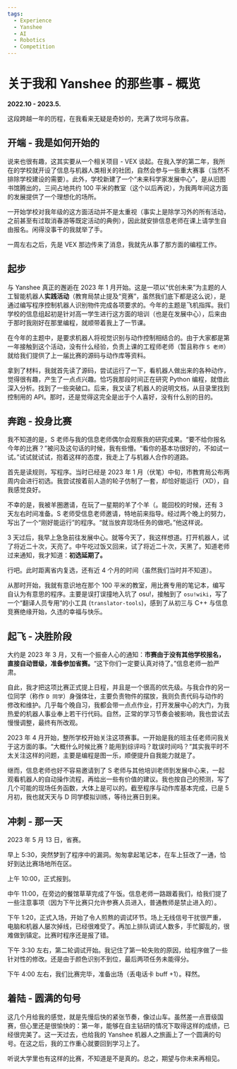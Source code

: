 ```yaml
---
tags:
  - Experience
  - Yanshee
  - AI
  - Robotics
  - Competition
---
```


# 关于我和 Yanshee 的那些事 - 概览

**2022.10 - 2023.5.**

这段跨越一年的历程，在我看来无疑是奇妙的，充满了坎坷与欣喜。

## 开端 - 我是如何开始的

说来也很有趣，这其实要从一个相关项目 - VEX 谈起。在我入学的第二年，我所在的学校就开设了信息与机器人类相关的社团，自然会参与一些重大赛事（当然不排除学校建设的需要）。此外，学校新建了一个“未来科学家发展中心”，是从旧图书馆腾出的，三间占地共约 100 平米的教室（这个以后再说），为我两年间这方面的发展提供了一个理想化的场所。

一开始学校对我年级的这方面活动并不是太重视（事实上是除学习外的所有活动，之前甚至有过取消春游等既定活动的典例），因此就安排信息老师在课上请学生自由报名。闲得没事干的我就举了手。

一周左右之后，先是 VEX 那边传来了消息，我就先从事了那方面的编程工作。

## 起步

与 Yanshee 真正的邂逅在 2023 年 1 月开始。这是一项以“优创未来”为主题的人工智能机器人**实践活动**（教育局禁止提及“竞赛”，虽然我们底下都是这么说），是通过编写程序控制机器人识别物件完成各项要求的。今年的主题是飞机指挥。我们学校的信息组起初是针对高一学生进行这方面的培训（也是在发展中心），后来由于那时我刚好在那里编程，就顺带着我上了一节课。

在今年的主题中，是要求机器人将视觉识别与动作控制相结合的。由于大家都是第一年接触到这个活动，没有什么经验，负责上课的工程师老师（暂且称作 `S 老师`）就给我们提供了上一届比赛的源码与动作库等资料。

拿到了材料，我就首先读了源码，尝试运行了一下，看机器人做出来的各种动作，觉得很有趣，产生了一点点兴趣。恰巧我那段时间正在研究 Python 编程，就借此深入分析。找到了一些突破口。后来，我又读了机器人的说明文档，从目录里找到控制用的 API。那时，还是觉得这完全是出于个人喜好，没有什么别的目的。

## 奔跑 - 投身比赛

我不知道的是，S 老师与我的信息老师偶尔会观察我的研究成果。“要不给你报名今年的比赛？”被问及这句话的时候，我有些懵。“看你的基本功很好的，不如试一试。”试试就试试，抱着这样的态度，我走上了与机器人合作的道路。

首先是读规则，写程序。当时已经是 2023 年 1 月（伏笔）中旬，市教育局公布两周内会进行初选。我尝试按着前人造的轮子仿制了一套，却恰好能运行（XD），自我感觉良好。

不幸的是，我被羊圈邀请，在玩了一星期的羊了个羊（。能回校的时候，还有 3 天左右时间准备。S 老师受信息老师邀请，特地前来指导。经过两个晚上的努力，写出了一个“刚好能运行”的程序。“就当放弃现场任务的做吧。”他这样说。

3 天过后，我早上急急前往发展中心。就等今天了，我这样想道。打开机器人，试了将近二十次，天亮了。中午吃过饭又回来，试了将近二十次，天黑了。知道老师过来通知，我才知道：**初选延期了。**

行吧。此时距离省内复选，还有近 4 个月的时间（虽然我们当时并不知道）。

从那时开始，我就有意识地在那个 100 平米的教室，用比赛专用的笔记本，编写自认为有意思的程序。主要是误打误撞地入坑了 osu!，接触到了 `osu!wiki`，写了一个“翻译人员专用”的小工具 (`translator-tools`)，感到了从初三与 C++ 与信息竞赛绝缘开始，久违的幸福与快乐。

## 起飞 - 决胜阶段

大约是 2023 年 3 月，又有一个振奋人心的通知：**市赛由于没有其他学校报名，直接自动晋级，准备参加省赛。**“这下你们一定要认真对待了。”信息老师一脸严肃。

自此，我才把这项比赛正式提上日程，并且是一个很高的优先级。与我合作的另一位同学（称作 `D 同学`）身强体壮，主要负责物件的摆放，我则负责代码与动作的修改和维护。几乎每个晚自习，我都会带一点点作业，打开发展中心的大门，为我热爱的机器人事业奉上若干行代码。自然，正常的学习节奏会被影响，我也尝试去慢慢调整，最终有所改观。

2023 年 4 月开始，整所学校开始关注这项赛事。一开始是我的班主任老师问我关于这方面的事。“大概什么时候比赛？能用到综评吗？耽误时间吗？”其实我平时不太关注这样的问题，主要是编程是图一乐，顺便提升自我能力就是了。

继而，信息老师也好不容易邀请到了 S 老师与其他培训老师到发展中心来，一起观看机器人的自动操作流程，再给出一些有价值的建议。我也按自己的预测，写了几个可能的现场任务函数，大体上是可以的。截至程序与动作库基本完成，已是 5 月初，我也就天天与 D 同学模拟训练，等待比赛日到来。

## 冲刺 - 那一天

2023 年 5 月 13 日，省赛。

早上 5:30，突然梦到了程序中的漏洞。匆匆拿起笔记本，在车上狂改了一通，恰好到达比赛场地所在区。

上午 10:00，正式报到。

中午 11:00，在旁边的餐馆草草完成了午饭。信息老师一路跟着我们，给我们提了一些注意事项（因为下午比赛只允许参赛人员进入，普通教师是禁止进入的）。

下午 1:20，正式入场，开始了令人煎熬的调试环节。场上无线信号干扰很严重，电脑和机器人屡次掉线，已经很难受了。再加上排队调试人数多，手忙脚乱的，很难做到镇定。比赛时程序还是报了错。

下午 3:30 左右，第二轮调试开始。我记住了第一轮失败的原因，给程序做了一些针对性的修改。还是由于颜色识别不到位，最后两项任务未能得分。

下午 4:00 左右，我们比赛完毕，准备出场（丢电话卡 buff +1）。释然。

## 着陆 - 圆满的句号

这几个月给我的感觉，就是先慢后快的紧张节奏，像过山车。虽然差一点晋级国赛，但心里还是很愉快的：第一年，能够在自主钻研的情况下取得这样的成绩，已经很完美了。这一天过去，也给我的 Yanshee 机器人之旅画上了一个圆满的句号。在这之后，我的工作重心就要回到学习上了。

听说大学里也有这样的比赛，不知道是不是真的。总之，期望与你未来再相见。
